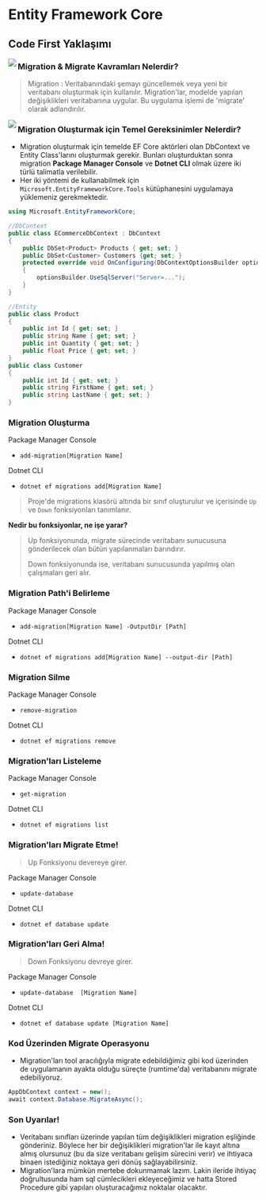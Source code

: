 # Entity Framework Core

## Code First Yaklaşımı



<img src=https://i.imgur.com/I58aLtt.png align=left />



### Migration & Migrate Kavramları Nelerdir?

> Migration : Veritabanındaki şemayı güncellemek veya yeni bir veritabanı oluşturmak için kullanılır. Migration'lar, modelde yapılan değişiklikleri veritabanına uygular. Bu uygulama işlemi de 'migrate' olarak adlandırılır.

<img src=https://i.imgur.com/0ugKShf.png align=left />



### Migration Oluşturmak için Temel Gereksinimler Nelerdir?

* Migration oluşturmak için temelde EF Core aktörleri olan DbContext ve Entity Class'larını oluşturmak gerekir. Bunları oluşturduktan sonra migration **Package Manager Console** ve **Dotnet CLI** olmak üzere iki türlü talimatla verilebilir.
* Her iki yöntemi de kullanabilmek için `Microsoft.EntityFrameworkCore.Tools` kütüphanesini uygulamaya yüklemeniz gerekmektedir.

```csharp
using Microsoft.EntityFrameworkCore;

//DbContext
public class ECommerceDbContext : DbContext
{
    public DbSet<Product> Products { get; set; }
    public DbSet<Customer> Customers {get; set; }
    protected override void OnConfiguring(DbContextOptionsBuilder optionsBuilder)
    {
        optionsBuilder.UseSqlServer("Server=...");
    }
}

//Entity
public class Product
{
    public int Id { get; set; }
    public string Name { get; set; }
    public int Quantity { get; set; }
    public float Price { get; set; }
}
public class Customer
{
    public int Id { get; set; }
    public string FirstName { get; set; }
    public string LastName { get; set; }
}
```



### Migration Oluşturma

Package Manager Console

- `add-migration[Migration Name]`

Dotnet CLI

- `dotnet ef migrations add[Migration Name]`

> Proje'de migrations klasörü altında bir sınıf oluşturulur ve içerisinde `Up` ve `Down` fonksiyonları tanımlanır.

**Nedir bu fonksiyonlar, ne işe yarar?**

> Up fonksiyonunda, migrate sürecinde veritabanı sunucusuna gönderilecek olan bütün yapılanmaları barındırır.
>
> Down fonksiyonunda ise, veritabanı sunucusunda yapılmış olan çalışmaları geri alır.



### Migration Path'i Belirleme

Package Manager Console

- `add-migration[Migration Name] -OutputDir [Path]`

Dotnet CLI

- `dotnet ef migrations add[Migration Name] --output-dir [Path]`



### Migration Silme

Package Manager Console

- `remove-migration`

Dotnet CLI

- `dotnet ef migrations remove`



### Migration'ları Listeleme

Package Manager Console

- `get-migration`

Dotnet CLI

- `dotnet ef migrations list`



### Migration'ları Migrate Etme!

> Up Fonksiyonu devereye girer.

Package Manager Console

- `update-database`

Dotnet CLI

- `dotnet ef database update`



### Migration'ları Geri Alma!

> Down Fonksiyonu devreye girer.

Package Manager Console

- `update-database  [Migration Name]`

Dotnet CLI

- `dotnet ef database update [Migration Name]`



### Kod Üzerinden Migrate Operasyonu

* Migration'ları tool aracılığıyla migrate edebildiğimiz gibi kod üzerinden de uygulamanın ayakta olduğu süreçte (rumtime'da) veritabanını migrate edebiliyoruz.

```csharp
AppDbContext context = new();
await context.Database.MigrateAsync();
```



### Son Uyarılar!

* Veritabanı sınıfları üzerinde yapılan tüm değişiklikleri migration eşliğinde gönderiniz. Böylece her bir değişiklikleri migration'lar ile kayıt altına almış olursunuz (bu da size veritabanı gelişim sürecini verir) ve ihtiyaca binaen istediğiniz noktaya geri dönüş sağlayabilirsiniz.
* Migration'lara mümkün mertebe dokunmamak lazım. Lakin ileride ihtiyaç doğrultusunda ham sql cümlecikleri ekleyeceğimiz ve hatta Stored Procedure gibi yapıları oluşturacağımız noktalar olacaktır.

